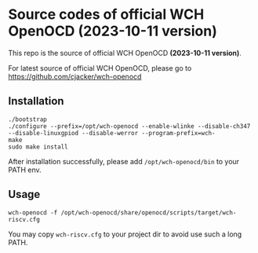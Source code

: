 # Source codes of official WCH OpenOCD (2023-10-11 version)

This repo is the source of official WCH OpenOCD **(2023-10-11 version)**.

For latest source of official WCH OpenOCD, please go to https://github.com/cjacker/wch-openocd

## Installation

```
./bootstrap
./configure --prefix=/opt/wch-openocd --enable-wlinke --disable-ch347 --disable-linuxgpiod --disable-werror --program-prefix=wch-
make
sudo make install
```

After installation successfully, please add `/opt/wch-openocd/bin` to your PATH env.

## Usage

```
wch-openocd -f /opt/wch-openocd/share/openocd/scripts/target/wch-riscv.cfg

```

You may copy `wch-riscv.cfg` to your project dir to avoid use such a long PATH.

